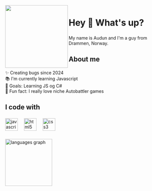 <img align="left" height="200" src="https://avatars.githubusercontent.com/u/129565940?v=4"  />

###

<h1 align="left">Hey 👋 What's up?</h1>

###

<p align="left">My name is Audun and I'm a guy from Drammen, Norway.</p>

###

<h2 align="left">About me</h2>

###

<p align="left">✨ Creating bugs since 2024<br>📚 I'm currently learning Javascript<br>🎯 Goals: Learning JS og C#<br>🎲 Fun fact: I really love niche Autobattler games</p>

###

<h2 align="left">I code with</h2>

###

<div align="left">
  <img src="https://cdn.jsdelivr.net/gh/devicons/devicon/icons/javascript/javascript-original.svg" height="40" alt="javascript logo"  />
  <img width="12" />
  <img src="https://cdn.jsdelivr.net/gh/devicons/devicon/icons/html5/html5-original.svg" height="40" alt="html5 logo"  />
  <img width="12" />
  <img src="https://cdn.jsdelivr.net/gh/devicons/devicon/icons/css3/css3-original.svg" height="40" alt="css3 logo"  />
</div>

###

<div align="left">
  <img src="https://github-readme-stats.vercel.app/api/top-langs?username=TakoyCode&locale=en&hide_title=false&layout=compact&card_width=320&langs_count=5&theme=dracula&hide_border=false&order=2" height="150" alt="languages graph"  />
</div>

###
